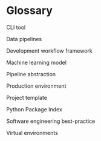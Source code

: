 # Glossary

CLI tool

Data pipelines

Development workflow framework

Machine learning model

Pipeline abstraction

Production environment

Project template

Python Package Index

Software engineering best-practice

Virtual environments
